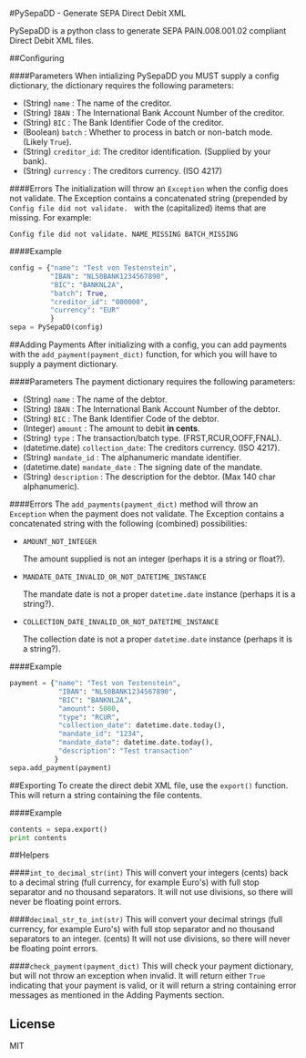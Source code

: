 #PySepaDD - Generate SEPA Direct Debit XML

PySepaDD is a python class to generate SEPA PAIN.008.001.02 compliant Direct Debit XML files. 

##Configuring

####Parameters
When intializing PySepaDD you MUST supply a config dictionary, the dictionary requires the following parameters:
* (String)  `name`       : The name of the creditor.
* (String)  `IBAN`       : The International Bank Account Number of the creditor.
* (String)  `BIC`        : The Bank Identifier Code of the creditor. 
* (Boolean) `batch`      : Whether to process in batch or non-batch mode. (Likely `True`). 
* (String)  `creditor_id`: The creditor identification. (Supplied by your bank).
* (String)  `currency`   : The creditors currency. (ISO 4217)

####Errors
The initialization will throw an `Exception` when the config does not validate. The Exception contains a concatenated string (prepended by `Config file did not validate. ` with the (capitalized) items that are missing. For example:

`Config file did not validate. NAME_MISSING BATCH_MISSING`


####Example
```python
config = {"name": "Test von Testenstein",
          "IBAN": "NL50BANK1234567890",
          "BIC": "BANKNL2A",
          "batch": True,
          "creditor_id": "000000",
          "currency": "EUR"
          }
sepa = PySepaDD(config)
```

##Adding Payments
After initializing with a config, you can add payments with the `add_payment(payment_dict)` function, for which you will have to supply a payment dictionary. 

####Parameters
The payment dictionary requires the following parameters:
* (String)        `name`           : The name of the debtor.
* (String)        `IBAN`           : The International Bank Account Number of the debtor.
* (String)        `BIC`            : The Bank Identifier Code of the debtor. 
* (Integer)       `amount`         : The amount to debit **in cents**.
* (String)        `type`           : The transaction/batch type. (FRST,RCUR,OOFF,FNAL).
* (datetime.date) `collection_date`: The creditors currency. (ISO 4217).
* (String)        `mandate_id`     : The alphanumeric mandate identifier.
* (datetime.date) `mandate_date`   : The signing date of the mandate.
* (String)        `description`    : The description for the debtor. (Max 140 char alphanumeric).

####Errors
The ```add_payments(payment_dict)``` method will throw an `Exception` when the payment does not validate. The Exception contains a concatenated string with the following (combined) possibilities:
* `AMOUNT_NOT_INTEGER`

   The amount supplied is not an integer (perhaps it is a string or float?).
* `MANDATE_DATE_INVALID_OR_NOT_DATETIME_INSTANCE`

   The mandate date is not a proper `datetime.date` instance (perhaps it is a string?).
* `COLLECTION_DATE_INVALID_OR_NOT_DATETIME_INSTANCE`

   The collection date is not a proper `datetime.date` instance (perhaps it is a string?).

####Example
```python
payment = {"name": "Test von Testenstein",
            "IBAN": "NL50BANK1234567890",
            "BIC": "BANKNL2A",
            "amount": 5000,
            "type": "RCUR",
            "collection_date": datetime.date.today(),
            "mandate_id": "1234",
            "mandate_date": datetime.date.today(),
            "description": "Test transaction"
           }
sepa.add_payment(payment)
```



##Exporting
To create the direct debit XML file, use the `export()` function. This will return a string containing the file contents.

####Example
```python
contents = sepa.export()
print contents
```

##Helpers

####`int_to_decimal_str(int)`
This will convert your integers (cents) back to a decimal string (full currency, for example Euro's) with full stop separator and no thousand separators. It will not use divisions, so there will never be floating point errors.

####`decimal_str_to_int(str)`
This will convert your decimal strings (full currency, for example Euro's) with full stop separator and no thousand separators to an integer. (cents) It will not use divisions, so there will never be floating point errors.

####`check_payment(payment_dict)`
This will check your payment dictionary, but will not throw an exception when invalid. It will return either `True` indicating that your payment is valid, or it will return a string containing error messages as mentioned in the Adding Payments section.

License
----

MIT

